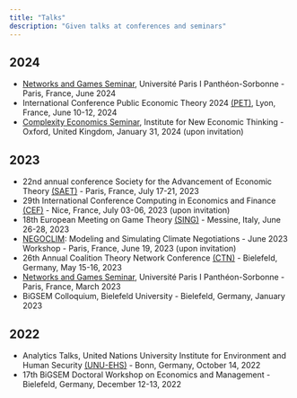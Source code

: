 ```yaml
---
title: "Talks"
description: "Given talks at conferences and seminars"
---
```




## 2024
-  [Networks and Games Seminar](https://sites.google.com/site/cesworkinggroupnetworks/home), Université Paris I Panthéon-Sorbonne - Paris, France, June 2024
- International Conference Public Economic Theory 2024 [(PET)](https://pet2024.sciencesconf.org), Lyon, France, June 10-12, 2024
- [Complexity Economics Seminar](https://www.inet.ox.ac.uk/events/network-based-allocation-responsibility-ghg-emissions/), Institute for New Economic Thinking - Oxford, United Kingdom, January 31, 2024 (upon invitation)


## 2023
- 22nd annual conference Society for the Advancement of Economic Theory [(SAET)](https://sites.google.com/view/saet2023/home) -  Paris, France, July 17-21, 2023
- 29th International Conference Computing in Economics and Finance [(CEF)](https://comp-econ.com/29th-conference/) - Nice, France, July 03-06, 2023 (upon invitation)
- 18th European Meeting on Game Theory [(SING)](https://www.bisazzagangi.it/sing18/conference.php) - Messine, Italy, June 26-28, 2023
- [NEGOCLIM](https://sites.google.com/view/negoclim/home/june-2023-workshop): Modeling and Simulating Climate Negotiations - June 2023 Workshop - Paris, France, June 19, 2023 (upon invitation)
-  26th Annual Coalition Theory Network Conference [(CTN)](https://ctn2023.sciencesconf.org/#:~:text=Bielefeld%20University%20and%20the%20Center,15%20–%20Tuesday%2016%20May%202023.) - Bielefeld, Germany, May 15-16, 2023
- [Networks and Games Seminar](https://sites.google.com/site/cesworkinggroupnetworks/home), Université Paris I Panthéon-Sorbonne - Paris, France, March 2023
- BiGSEM Colloquium, Bielefeld University - Bielefeld, Germany, January 2023

## 2022
- Analytics Talks, United Nations University Institute for Environment and Human Security [(UNU-EHS)](https://unu.edu/ehs) - Bonn, Germany, October 14, 2022
- 17th BiGSEM Doctoral Workshop on Economics and Management - Bielefeld, Germany, December 12-13, 2022
